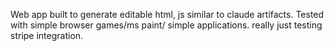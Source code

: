 Web app built to generate editable html, js similar to claude artifacts. Tested with simple browser games/ms paint/ simple applications. really just testing stripe integration.
